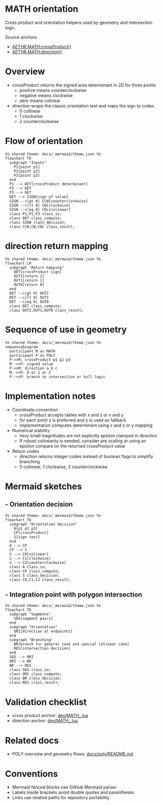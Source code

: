 # MATH orientation

Cross product and orientation helpers used by geometry and intersection logic.

Source anchors
- [AETHR.MATH:crossProduct()](https://github.com/Gh0st352/AETHR/blob/main/dev/MATH_.lua#L29)
- [AETHR.MATH:direction()](https://github.com/Gh0st352/AETHR/blob/main/dev/MATH_.lua#L96)

# Overview

- crossProduct returns the signed area determinant in 2D for three points
  - positive means counterclockwise
  - negative means clockwise
  - zero means colinear
- direction wraps the classic orientation test and maps the sign to codes
  - 0 collinear
  - 1 clockwise
  - 2 counterclockwise

# Flow of orientation

```mermaid
%% shared theme: docs/_mermaid/theme.json %%
flowchart TD
  subgraph "Inputs"
    P1[point p1]
    P2[point p2]
    P3[point p3]
  end
  P1 --> DET[crossProduct determinant]
  P2 --> DET
  P3 --> DET
  DET --> SIGN[sign of value]
  SIGN -->|gt 0| CCW[counterclockwise]
  SIGN -->|lt 0| CW[clockwise]
  SIGN -->|eq 0| COL[colinear]
  class P1,P2,P3 class_io;
  class DET class_compute;
  class SIGN class_decision;
  class CCW,CW,COL class_result;
```

# direction return mapping

```mermaid
%% shared theme: docs/_mermaid/theme.json %%
flowchart LR
  subgraph "Return mapping"
    DET[crossProduct sign]
    OUT2[return 2]
    OUT1[return 1]
    OUT0[return 0]
  end
  DET -->|gt 0| OUT2
  DET -->|lt 0| OUT1
  DET -->|eq 0| OUT0
  class DET class_compute;
  class OUT2,OUT1,OUT0 class_result;
```

# Sequence of use in geometry

```mermaid
%% shared theme: docs/_mermaid/theme.json %%
sequenceDiagram
  participant M as MATH
  participant P as POLY
  P->>M: crossProduct p1 p2 p3
  M-->>P: signed value
  P->>M: direction a b c
  M-->>P: 0 or 1 or 2
  P-->>P: branch in intersection or hull logic
```

# Implementation notes

- Coordinate convention
  - crossProduct accepts tables with x and z or x and y
  - for each point z is preferred and y is used as fallback
  - implementation computes determinant using x and z or y mapping
- Numerical stability
  - Very small magnitudes are not explicitly epsilon clamped in direction
  - If robust colinearity is needed, consider pre scaling or using an epsilon compare on the returned crossProduct value
- Return codes
  - direction returns integer codes instead of boolean flags to simplify branching
  - 0 collinear, 1 clockwise, 2 counterclockwise

# Mermaid sketches

## - Orientation decision

```mermaid
%% shared theme: docs/_mermaid/theme.json %%
flowchart TD
  subgraph "Orientation decision"
    A[p1 p2 p3]
    CP[crossProduct]
    S[sign test]
  end
  A --> CP
  CP --> S
  S --> C0[colinear]
  S --> C1[clockwise]
  S --> C2[counterclockwise]
  class A class_io;
  class CP class_compute;
  class S class_decision;
  class C0,C1,C2 class_result;
```

## - Integration point with polygon intersection

```mermaid
%% shared theme: docs/_mermaid/theme.json %%
flowchart TD
  subgraph "Segments"
    SEG[segment pairs]
  end
  subgraph "Orientation"
    ORI[direction at endpoints]
  end
  subgraph "Branching"
    BR[branch for general case and special colinear case]
    RES[intersection decision]
  end
  SEG --> ORI
  ORI --> BR
  BR --> RES
  class SEG class_io;
  class ORI class_compute;
  class BR class_decision;
  class RES class_result;
```

# Validation checklist

- cross product anchor: [dev/MATH_.lua](https://github.com/Gh0st352/AETHR/blob/main/dev/MATH_.lua#L29)
- direction anchor: [dev/MATH_.lua](https://github.com/Gh0st352/AETHR/blob/main/dev/MATH_.lua#L96)

# Related docs

- POLY overview and geometry flows: [docs/poly/README.md](../poly/README.md)

# Conventions

- Mermaid fenced blocks use GitHub Mermaid parser
- Labels inside brackets avoid double quotes and parentheses
- Links use relative paths for repository portability